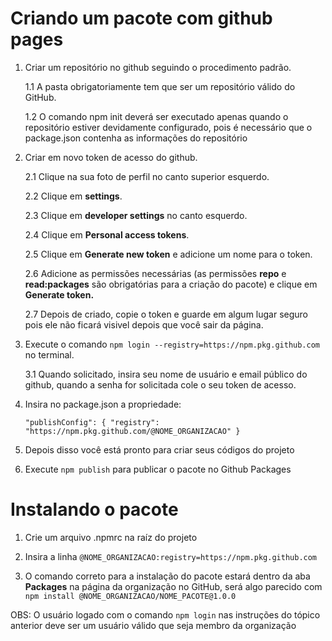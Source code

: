 # Criando um pacote com github pages

1. Criar um repositório no github seguindo o procedimento padrão.

   1.1 A pasta obrigatoriamente tem que ser um repositório válido do GitHub.

   1.2 O comando npm init deverá ser executado apenas quando o repositório estiver devidamente
   configurado, pois é necessário que o package.json contenha as informações do repositório

2. Criar em novo token de acesso do github.

   2.1 Clique na sua foto de perfil no canto superior esquerdo.

   2.2 Clique em **settings**.

   2.3 Clique em **developer settings** no canto esquerdo.

   2.4 Clique em **Personal access tokens**.

   2.5 Clique em **Generate new token** e adicione um nome para o token.

   2.6 Adicione as permissões necessárias (as permissões **repo** e **read:packages** são
   obrigatórias para a criação do pacote) e clique em **Generate token.**

   2.7 Depois de criado, copie o token e guarde em algum lugar seguro pois ele não ficará visivel
   depois que você sair da página.

3. Execute o comando `npm login --registry=https://npm.pkg.github.com` no terminal.

   3.1 Quando solicitado, insira seu nome de usuário e email público do github,
   quando a senha for solicitada cole o seu token de acesso.

4. Insira no package.json a propriedade:

   `"publishConfig": { "registry": "https://npm.pkg.github.com/@NOME_ORGANIZACAO" }`

5. Depois disso você está pronto para criar seus códigos do projeto

6. Execute `npm publish` para publicar o pacote no Github Packages

# Instalando o pacote

1. Crie um arquivo .npmrc na raíz do projeto

2. Insira a linha `@NOME_ORGANIZACAO:registry=https://npm.pkg.github.com`

3. O comando correto para a instalação do pacote estará dentro da aba **Packages**
   na página da organização no GitHub, será algo parecido com `npm install @NOME_ORGANIZACAO/NOME_PACOTE@1.0.0`

OBS: O usuário logado com o comando `npm login` nas instruções do tópico
anterior deve ser um usuário válido que seja membro da organização
